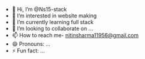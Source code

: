 - 👋 Hi, I’m @Ns15-stack
- 👀 I’m interested in website making
- 🌱 I’m currently learning full stack
- 💞️ I’m looking to collaborate on ...
- 📫 How to reach me- nitinsharma11956@gmail.com
- 😄 Pronouns: ...
- ⚡ Fun fact: ...

<!---
Ns15-stack/Ns15-stack is a ✨ special ✨ repository because its `README.md` (this file) appears on your GitHub profile.
You can click the Preview link to take a look at your changes.
--->
